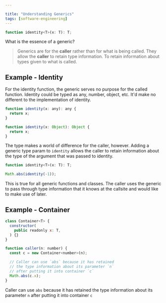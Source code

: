 ```yaml
---

title: "Understanding Generics"
tags: [software-engineering]
---
```


```js
function identity<T>(x: T): T;
```

What is the essence of a generic?

> Generics are for the **caller** rather than for what is being called. They allow the **caller** to retain type information. To retain information about types given to what is called.

## Example - Identity

For the identity function, the generic serves no purpose for the called function. Identity could be typed as any, number, object, etc. It'd make no different to the implementation of identity.

```js
function identity(x: any): any {
  return x;
}

function identity(x: Object): Object {
  return x;
}
```
<!--truncate-->

The type makes a world of difference for the caller, however. Adding a generic type param to `identity` allows the caller to retain information about the type of the argument that was passed to identity.

```js
function identity<T>(x: T): T;

Math.abs(identity(-1));
```

This is true for all generic functions and classes. The caller uses the generic to pass through type information that it knows at the callsite and would like to make use of later.

## Example - Container

```js
class Container<T> {
  constructor(
    public readonly x: T,
  ) {}
}

function caller(n: number) {
  const c = new Container<number>(n);

  // Caller can use `abs` because it has retained
  // the type information about its parameter `n`
  // after putting it into container `c`
  Math.abs(c.x);
}
```

Caller can use `abs` because it has retained the type information about its parameter `n` after putting it into container `c`
